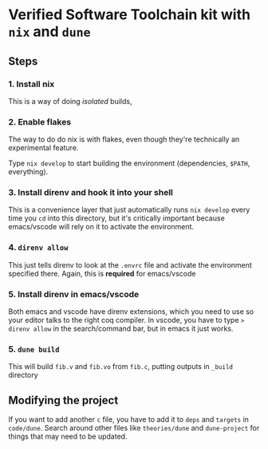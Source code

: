 # Verified Software Toolchain kit with `nix` and `dune`

## Steps

### 1. Install nix

This is a way of doing _isolated_ builds,

### 2. Enable flakes

The way to do do nix is with flakes, even though they're technically an experimental feature.

Type `nix develop` to start building the environment (dependencies, `$PATH`, everything). 

### 3. Install direnv and hook it into your shell

This is a convenience layer that just automatically runs `nix develop` every time you `cd` into this directory, but it's critically important because emacs/vscode will rely on it to activate the environment. 

### 4. `direnv allow`

This just tells direnv to look at the `.envrc` file and activate the environment specified there. Again, this is **required** for emacs/vscode

### 5. Install direnv in emacs/vscode

Both emacs and vscode have direnv extensions, which you need to use so your editor talks to the right coq compiler. In vscode, you have to type `> direnv allow` in the search/command bar, but in emacs it just works. 

### 5. `dune build`

This will build `fib.v` and `fib.vo` from `fib.c`, putting outputs in `_build` directory 

## Modifying the project

If you want to add another `c` file, you have to add it to `deps` and `targets` in `code/dune`. Search around other files like `theories/dune` and `dune-project` for things that may need to be updated. 
